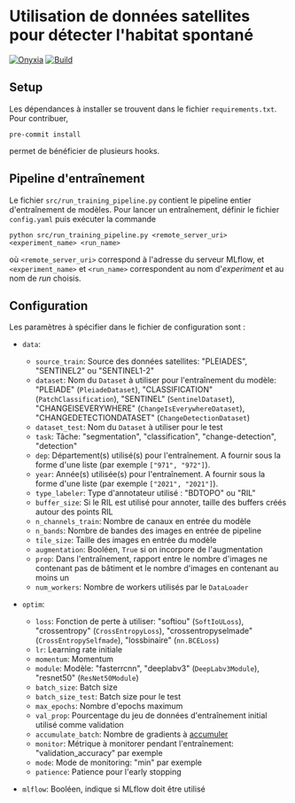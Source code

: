 # Utilisation de données satellites pour détecter l'habitat spontané

[![Onyxia](https://img.shields.io/static/v1?logo=visualstudiocode&label=&message=Open%20in%20VS%20Code&labelColor=2c2c32&color=007acc&logoColor=007acc)](https://datalab.sspcloud.fr/launcher/ide/vscode-python?autoLaunch=false&onyxia.friendlyName=%C2%ABslums-detection%C2%BB&init.personalInit=%C2%ABhttps%3A%2F%2Fraw.githubusercontent.com%2FInseeFrLab%2Fdetection-bidonvilles%2Fmain%2Fsetup.sh%C2%BB&fauxpilot.enabled=true&service.image.custom.enabled=true&service.image.pullPolicy=%C2%ABAlways%C2%BB&service.image.custom.version=%C2%ABinseefrlab%2Fdetection-bidonvilles%3Alatest%C2%BB)
[![Build](https://img.shields.io/github/actions/workflow/status/InseeFrLab/detection-bidonvilles/build-image.yaml?label=Build
)](https://hub.docker.com/repository/docker/inseefrlab/detection-bidonvilles)

## Setup

Les dépendances à installer se trouvent dans le fichier `requirements.txt`. Pour contribuer,

```
pre-commit install
```

permet de bénéficier de plusieurs hooks.

## Pipeline d'entraînement

Le fichier `src/run_training_pipeline.py` contient le pipeline entier d'entraînement de modèles. Pour lancer un entraînement, définir le fichier `config.yaml` puis exécuter la commande

```
python src/run_training_pipeline.py <remote_server_uri> <experiment_name> <run_name>
```

où `<remote_server_uri>` correspond à l'adresse du serveur MLflow, et `<experiment_name>` et `<run_name>` correspondent au nom d'*experiment* et au nom de *run* choisis.

## Configuration

Les paramètres à spécifier dans le fichier de configuration sont :

- `data`:
  - `source_train`: Source des données satellites: "PLEIADES", "SENTINEL2" ou "SENTINEL1-2"
  - `dataset`: Nom du `Dataset` à utiliser pour l'entraînement du modèle: "PLEIADE" (`PleiadeDataset`), "CLASSIFICATION" (`PatchClassification`), "SENTINEL" (`SentinelDataset`), "CHANGEISEVERYWHERE" (`ChangeIsEverywhereDataset`), "CHANGEDETECTIONDATASET" (`ChangeDetectionDataset`)
  - `dataset_test`: Nom du `Dataset` à utiliser pour le test
  - `task`: Tâche: "segmentation", "classification", "change-detection", "detection"
  - `dep`: Département(s) utilisé(s) pour l'entraînement. A fournir sous la forme d'une liste (par exemple `["971", "972"]`).
  - `year`: Année(s) utilisée(s) pour l'entraînement. A fournir sous la forme d'une liste (par exemple `["2021", "2021"]`).
  - `type_labeler`: Type d'annotateur utilisé : "BDTOPO" ou "RIL"
  - `buffer_size`: Si le RIL est utilisé pour annoter, taille des buffers créés autour des points RIL
  - `n_channels_train`: Nombre de canaux en entrée du modèle
  - `n_bands`: Nombre de bandes des images en entrée de pipeline
  - `tile_size`: Taille des images en entrée du modèle
  - `augmentation`: Booléen, `True` si on incorpore de l'augmentation
  - `prop`: Dans l'entraînement, rapport entre le nombre d'images ne contenant pas de bâtiment et le nombre d'images en contenant au moins un
  - `num_workers`: Nombre de workers utilisés par le `DataLoader`

- `optim`:
  - `loss`: Fonction de perte à utiliser: "softiou" (`SoftIoULoss`), "crossentropy" (`CrossEntropyLoss`), "crossentropyselmade" (`CrossEntropySelfmade`), "lossbinaire" (`nn.BCELoss`)
  - `lr`: Learning rate initiale
  - `momentum`: Momentum
  - `module`: Modèle: "fasterrcnn", "deeplabv3" (`DeepLabv3Module`), "resnet50" (`ResNet50Module`)
  - `batch_size`: Batch size
  - `batch_size_test`: Batch size pour le test
  - `max_epochs`: Nombre d'epochs maximum
  - `val_prop`: Pourcentage du jeu de données d'entraînement initial utilisé comme validation
  - `accumulate_batch`: Nombre de gradients à [accumuler](https://lightning.ai/docs/pytorch/stable/advanced/training_tricks.html)
  - `monitor`: Métrique à monitorer pendant l'entraînement: "validation_accuracy" par exemple
  - `mode`: Mode de monitoring: "min" par exemple
  - `patience`: Patience pour l'early stopping

- `mlflow`: Booléen, indique si MLflow doit être utilisé

